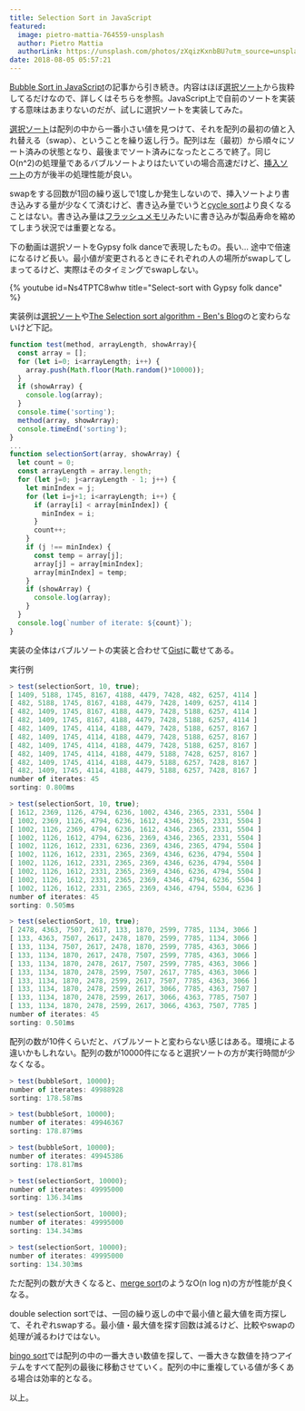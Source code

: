 ```yaml
---
title: Selection Sort in JavaScript
featured:
  image: pietro-mattia-764559-unsplash
  author: Pietro Mattia
  authorLink: https://unsplash.com/photos/zXqizKxnbBU?utm_source=unsplash&utm_medium=referral&utm_content=creditCopyText
date: 2018-08-05 05:57:21
---
```

[Bubble Sort in JavaScript](https://memolog.org/2018/bubble-sort-in-javascript.html)の記事から引き続き。内容はほぼ[選択ソート](https://en.wikipedia.org/wiki/Selection_sort)から抜粋してるだけなので、詳しくはそちらを参照。JavaScript上で自前のソートを実装する意味はあまりないのだが、試しに選択ソートを実装してみた。<!-- more -->

[選択ソート](https://en.wikipedia.org/wiki/Selection_sort)は配列の中から一番小さい値を見つけて、それを配列の最初の値と入れ替える（swap）、ということを繰り返し行う。配列は左（最初）から順々にソート済みの状態となり、最後までソート済みになったところで終了。同じO(n^2)の処理量であるバブルソートよりはたいていの場合高速だけど、[挿入ソート](https://en.wikipedia.org/wiki/Insertion_sort)の方が後半の処理性能が良い。

swapをする回数が1回の繰り返しで1度しか発生しないので、挿入ソートより書き込みする量が少なくて済むけど、書き込み量でいうと[cycle sort](https://en.wikipedia.org/wiki/Cycle_sort)より良くなることはない。書き込み量は[フラッシュメモリ](https://ja.wikipedia.org/wiki/%E3%83%95%E3%83%A9%E3%83%83%E3%82%B7%E3%83%A5%E3%83%A1%E3%83%A2%E3%83%AA#%E5%AF%BF%E5%91%BD)みたいに書き込みが製品寿命を縮めてしまう状況では重要となる。

下の動画は選択ソートをGypsy folk danceで表現したもの。長い... 途中で倍速になるけど長い。最小値が変更されるときにそれぞれの人の場所がswapしてしまってるけど、実際はそのタイミングでswapしない。

{% youtube id=Ns4TPTC8whw title="Select-sort with Gypsy folk dance" %}

実装例は[選択ソート](https://en.wikipedia.org/wiki/Selection_sort#Implementation)や[The Selection sort algorithm - Ben's Blog](http://blog.benoitvallon.com/sorting-algorithms-in-javascript/the-selection-sort-algorithm/)のと変わらないけど下記。

```javascript
function test(method, arrayLength, showArray){
  const array = [];
  for (let i=0; i<arrayLength; i++) {
    array.push(Math.floor(Math.random()*10000));
  }
  if (showArray) {
    console.log(array);
  }
  console.time('sorting');
  method(array, showArray);
  console.timeEnd('sorting');
}
...
function selectionSort(array, showArray) {
  let count = 0;
  const arrayLength = array.length;
  for (let j=0; j<arrayLength - 1; j++) {
    let minIndex = j;
    for (let i=j+1; i<arrayLength; i++) {
      if (array[i] < array[minIndex]) {
        minIndex = i;
      }
      count++;
    }
    if (j !== minIndex) {
      const temp = array[j];
      array[j] = array[minIndex];
      array[minIndex] = temp;
    }
    if (showArray) {
      console.log(array);
    }
  }
  console.log(`number of iterate: ${count}`);
}
```

実装の全体はバブルソートの実装と合わせて[Gist](https://gist.github.com/memolog/9e9475a1b91770dd7b25d44904771fbb)に載せてある。

実行例
```javascript
> test(selectionSort, 10, true);
[ 1409, 5188, 1745, 8167, 4188, 4479, 7428, 482, 6257, 4114 ]
[ 482, 5188, 1745, 8167, 4188, 4479, 7428, 1409, 6257, 4114 ]
[ 482, 1409, 1745, 8167, 4188, 4479, 7428, 5188, 6257, 4114 ]
[ 482, 1409, 1745, 8167, 4188, 4479, 7428, 5188, 6257, 4114 ]
[ 482, 1409, 1745, 4114, 4188, 4479, 7428, 5188, 6257, 8167 ]
[ 482, 1409, 1745, 4114, 4188, 4479, 7428, 5188, 6257, 8167 ]
[ 482, 1409, 1745, 4114, 4188, 4479, 7428, 5188, 6257, 8167 ]
[ 482, 1409, 1745, 4114, 4188, 4479, 5188, 7428, 6257, 8167 ]
[ 482, 1409, 1745, 4114, 4188, 4479, 5188, 6257, 7428, 8167 ]
[ 482, 1409, 1745, 4114, 4188, 4479, 5188, 6257, 7428, 8167 ]
number of iterates: 45
sorting: 0.800ms

> test(selectionSort, 10, true);
[ 1612, 2369, 1126, 4794, 6236, 1002, 4346, 2365, 2331, 5504 ]
[ 1002, 2369, 1126, 4794, 6236, 1612, 4346, 2365, 2331, 5504 ]
[ 1002, 1126, 2369, 4794, 6236, 1612, 4346, 2365, 2331, 5504 ]
[ 1002, 1126, 1612, 4794, 6236, 2369, 4346, 2365, 2331, 5504 ]
[ 1002, 1126, 1612, 2331, 6236, 2369, 4346, 2365, 4794, 5504 ]
[ 1002, 1126, 1612, 2331, 2365, 2369, 4346, 6236, 4794, 5504 ]
[ 1002, 1126, 1612, 2331, 2365, 2369, 4346, 6236, 4794, 5504 ]
[ 1002, 1126, 1612, 2331, 2365, 2369, 4346, 6236, 4794, 5504 ]
[ 1002, 1126, 1612, 2331, 2365, 2369, 4346, 4794, 6236, 5504 ]
[ 1002, 1126, 1612, 2331, 2365, 2369, 4346, 4794, 5504, 6236 ]
number of iterates: 45
sorting: 0.505ms

> test(selectionSort, 10, true);
[ 2478, 4363, 7507, 2617, 133, 1870, 2599, 7785, 1134, 3066 ]
[ 133, 4363, 7507, 2617, 2478, 1870, 2599, 7785, 1134, 3066 ]
[ 133, 1134, 7507, 2617, 2478, 1870, 2599, 7785, 4363, 3066 ]
[ 133, 1134, 1870, 2617, 2478, 7507, 2599, 7785, 4363, 3066 ]
[ 133, 1134, 1870, 2478, 2617, 7507, 2599, 7785, 4363, 3066 ]
[ 133, 1134, 1870, 2478, 2599, 7507, 2617, 7785, 4363, 3066 ]
[ 133, 1134, 1870, 2478, 2599, 2617, 7507, 7785, 4363, 3066 ]
[ 133, 1134, 1870, 2478, 2599, 2617, 3066, 7785, 4363, 7507 ]
[ 133, 1134, 1870, 2478, 2599, 2617, 3066, 4363, 7785, 7507 ]
[ 133, 1134, 1870, 2478, 2599, 2617, 3066, 4363, 7507, 7785 ]
number of iterates: 45
sorting: 0.501ms
```

配列の数が10件くらいだと、バブルソートと変わらない感じはある。環境による違いかもしれない。配列の数が10000件になると選択ソートの方が実行時間が少なくなる。

```javascript
> test(bubbleSort, 10000);
number of iterates: 49988928
sorting: 178.587ms

> test(bubbleSort, 10000);
number of iterates: 49946367
sorting: 178.879ms

> test(bubbleSort, 10000);
number of iterates: 49945386
sorting: 178.817ms

> test(selectionSort, 10000);
number of iterates: 49995000
sorting: 136.341ms

> test(selectionSort, 10000);
number of iterates: 49995000
sorting: 134.343ms

> test(selectionSort, 10000);
number of iterates: 49995000
sorting: 134.303ms
```

ただ配列の数が大きくなると、[merge sort](https://en.wikipedia.org/wiki/Merge_sort)のようなO(n log n)の方が性能が良くなる。

double selection sortでは、一回の繰り返しの中で最小値と最大値を両方探して、それぞれswapする。最小値・最大値を探す回数は減るけど、比較やswapの処理が減るわけではない。

[bingo sort](http://www.ce.sharif.edu/~ghodsi/ds-alg-dic/HTML/bingosort.html)では配列の中の一番大きい数値を探して、一番大きな数値を持つアイテムをすべて配列の最後に移動させていく。配列の中に重複している値が多くある場合は効率的となる。

以上。
